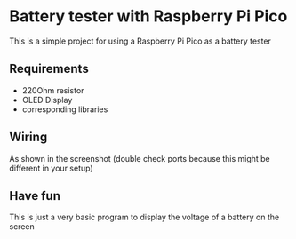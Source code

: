 # Battery tester with  Raspberry Pi Pico
This is a simple project for using a Raspberry Pi Pico as a battery tester

## Requirements
- 220Ohm resistor
- OLED Display
- corresponding libraries

## Wiring
As shown in the screenshot (double check ports because this might be different in your setup)

## Have fun
This is just a very basic program to display the voltage of a battery on the screen
